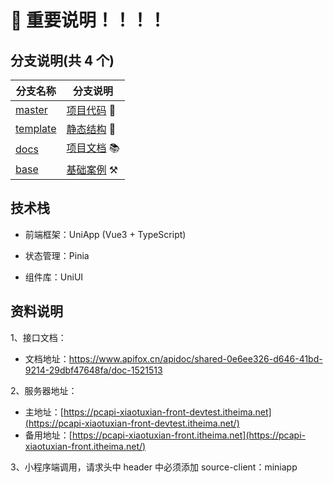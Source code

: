 # 📢 重要说明！！！！

## 分支说明(共 4 个)

| 分支名称                                                                      | 分支说明                                                                         |
| ----------------------------------------------------------------------------- | -------------------------------------------------------------------------------- |
| [master](https://gitee.com/Megasu/heima-shop-vue3-ts-uniapp/tree/master/)     | [项目代码](https://gitee.com/Megasu/heima-shop-vue3-ts-uniapp/tree/master/) 🎯   |
| [template](https://gitee.com/Megasu/heima-shop-vue3-ts-uniapp/tree/template/) | [静态结构](https://gitee.com/Megasu/heima-shop-vue3-ts-uniapp/tree/template/) 🧱 |
| [docs](https://gitee.com/Megasu/heima-shop-vue3-ts-uniapp/tree/docs/)         | [项目文档](https://gitee.com/Megasu/heima-shop-vue3-ts-uniapp/tree/docs/) 📚     |
| [base](https://gitee.com/Megasu/heima-shop-vue3-ts-uniapp/tree/base/)         | [基础案例](https://gitee.com/Megasu/heima-shop-vue3-ts-uniapp/tree/base/) ⚒️     |

## 技术栈

- 前端框架：UniApp (Vue3 + TypeScript)

- 状态管理：Pinia

- 组件库：UniUI

## 资料说明

1、接口文档：

- 文档地址：https://www.apifox.cn/apidoc/shared-0e6ee326-d646-41bd-9214-29dbf47648fa/doc-1521513

2、服务器地址：

- 主地址：[https://pcapi-xiaotuxian-front-devtest.itheima.net](https://pcapi-xiaotuxian-front-devtest.itheima.net/)
- 备用地址：[https://pcapi-xiaotuxian-front.itheima.net](https://pcapi-xiaotuxian-front.itheima.net/)

3、小程序端调用，请求头中 header 中必须添加 source-client：miniapp
